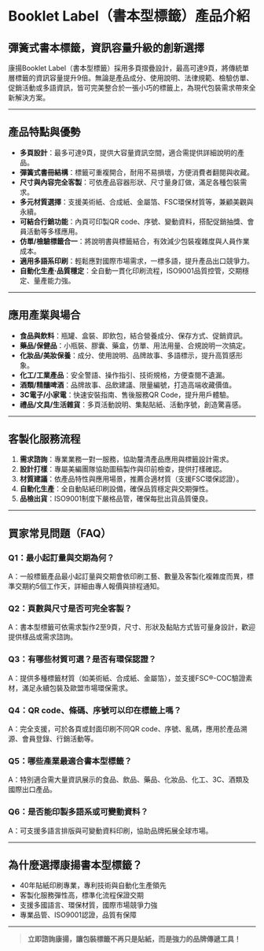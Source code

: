 # Booklet Label（書本型標籤）產品介紹

## 彈簧式書本標籤，資訊容量升級的創新選擇

康揚Booklet Label（書本型標籤）採用多頁摺疊設計，最高可達9頁，將傳統單層標籤的資訊容量提升9倍。無論是產品成分、使用說明、法律規範、檢驗仿單、促銷活動或多語資訊，皆可完美整合於一張小巧的標籤上，為現代包裝需求帶來全新解決方案。

---

## 產品特點與優勢

- **多頁設計**：最多可達9頁，提供大容量資訊空間，適合需提供詳細說明的產品。
- **彈簧式書冊結構**：標籤可重複開合，耐用不易損壞，方便消費者翻閱與收藏。
- **尺寸與內容完全客製**：可依產品容器形狀、尺寸量身訂做，滿足各種包裝需求。
- **多元材質選擇**：支援美術紙、合成紙、金屬箔、FSC環保材質等，兼顧美觀與永續。
- **可結合行銷功能**：內頁可印製QR code、序號、變動資料，搭配促銷抽獎、會員活動等多樣應用。
- **仿單/檢驗標籤合一**：將說明書與標籤結合，有效減少包裝複雜度與人員作業成本。
- **適用多語系印刷**：輕鬆應對國際市場需求，一標多語，提升產品出口競爭力。
- **自動化生產‧品質穩定**：全自動一貫化印刷流程，ISO9001品質控管，交期穩定、量產能力強。

---

## 應用產業與場合

- **食品與飲料**：瓶罐、盒裝、即飲包，結合營養成分、保存方式、促銷資訊。
- **藥品/保健品**：小瓶裝、膠囊、藥盒，仿單、用法用量、合規說明一次搞定。
- **化妝品/美妝保養**：成分、使用說明、品牌故事、多語標示，提升高質感形象。
- **化工/工業產品**：安全警語、操作指引、技術規格，方便查閱不遺漏。
- **酒類/精釀啤酒**：品牌故事、品飲建議、限量編號，打造高端收藏價值。
- **3C電子/小家電**：快速安裝指南、售後服務QR Code，提升用戶體驗。
- **禮品/文具/生活雜貨**：多頁活動說明、集點貼紙、活動序號，創造驚喜感。

---

## 客製化服務流程

1. **需求諮詢**：專業業務一對一服務，協助釐清產品應用與標籤設計需求。
2. **設計打樣**：專屬美編團隊協助圖稿製作與印前檢查，提供打樣確認。
3. **材質建議**：依產品特性與應用場景，推薦合適材質（支援FSC環保認證）。
4. **自動化生產**：全自動貼紙印刷設備，確保品質穩定與交期彈性。
5. **品檢出貨**：ISO9001制度下嚴格品管，確保每批出貨品質優良。

---

## 買家常見問題（FAQ）

### Q1：最小起訂量與交期為何？
A：一般標籤產品最小起訂量與交期會依印刷工藝、數量及客製化複雜度而異，標準交期約5個工作天，詳細由專人報價與排程通知。

### Q2：頁數與尺寸是否可完全客製？
A：書本型標籤可依需求製作2至9頁，尺寸、形狀及黏貼方式皆可量身設計，歡迎提供樣品或需求諮詢。

### Q3：有哪些材質可選？是否有環保認證？
A：提供多種標籤材質（如美術紙、合成紙、金屬箔），並支援FSC®-COC驗證素材，滿足永續包裝及歐盟市場環保需求。

### Q4：QR code、條碼、序號可以印在標籤上嗎？
A：完全支援，可於各頁或封面印刷不同QR code、序號、亂碼，應用於產品溯源、會員登錄、行銷活動等。

### Q5：哪些產業最適合書本型標籤？
A：特別適合需大量資訊展示的食品、飲品、藥品、化妝品、化工、3C、酒類及國際出口產品。

### Q6：是否能印製多語系或可變動資料？
A：可支援多語言排版與可變動資料印刷，協助品牌拓展全球市場。

---

## 為什麼選擇康揚書本型標籤？

- 40年貼紙印刷專業，專利技術與自動化生產領先
- 客製化服務彈性高，標準化流程保證交期
- 支援多國語言、環保材質，國際市場競爭力強
- 專業品管、ISO9001認證，品質有保障

---

> **立即諮詢康揚，讓包裝標籤不再只是貼紙，而是強力的品牌傳遞工具！**